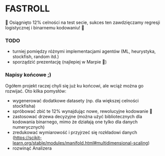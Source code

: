 # FASTROLL

🥂 Osiągnięto 12% celności na test secie, sukces ten zawdzięczamy regresji logistycznej i binarnemu kodowaniu! 🍻

### TODO
- turniej pomiędzy różnymi implementacjami agentów (ML, heurystyka, stockfish, random itd.)
- sporządzić prezentację (najlepiej w Marpie 🌺)

### Napisy końcowe ;)
Ogółem projekt raczej chyli się już ku końcowi, ale wciąż można go rozwijać.
Oto kilka pomysłów:
- wygenerować dodatkowe datasety (np. dla większej celności stockfisha)
- spróbować zbić te 12% wynajdując nowe, rewolucyjne kodowanie 🦄
- zastosować drzewa decyzyjne (można użyć bibliotecznych dla kodowania binarnego, mimo że działają one tylko dla danych numerycznych)
- zredukować wymiarowość i przyjrzeć się rozkładowi danych (https://scikit-learn.org/stable/modules/manifold.html#multidimensional-scaling)
- rozwinąć Analizera